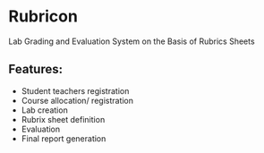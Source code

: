 # Rubricon
Lab Grading and Evaluation System on the Basis of Rubrics Sheets

## Features:
- Student teachers registration
- Course allocation/ registration
- Lab creation
- Rubrix sheet definition
- Evaluation
- Final report generation
